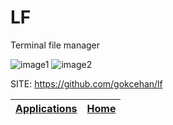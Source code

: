 # LF

 Terminal file manager
 
 ![image1](https://camo.githubusercontent.com/dfddac3d6b419f1648ccd429be87b6720304fba28eef7869eaa4d3129595c174/687474703a2f2f692e696d6775722e636f6d2f703935787a556a2e706e67)
 ![image2](https://camo.githubusercontent.com/f4933795c76811de537363fc2e77d364cc9b9136c9ba605a8bb671f7321fd461/687474703a2f2f692e696d6775722e636f6d2f44615455656e752e706e67)

 SITE: https://github.com/gokcehan/lf

 | [Applications](https://portable-linux-apps.github.io/apps.html) | [Home](https://portable-linux-apps.github.io)
 | --- | --- |
